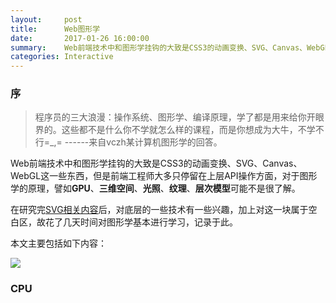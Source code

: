 ```yaml
---
layout:     post
title:      Web图形学
date:       2017-01-26 16:00:00
summary:    Web前端技术中和图形学挂钩的大致是CSS3的动画变换、SVG、Canvas、WebGL这一些东西，但是前端工程师大多只停留在上层API操作方面，对于图形学的原理，譬如GPU、三维空间、光照、纹理、层次模型可能不是很了解。在研究完SVG相关内容后，对底层的一些技术有一些兴趣，加上对这一块属于空白区，故花了几天时间对图形学基本进行学习，记录于此 ...
categories: Interactive
---
```


### 序
> 程序员的三大浪漫：操作系统、图形学、编译原理，学了都是用来给你开眼界的。这些都不是什么你不学就怎么样的课程，而是你想成为大牛，不学不行=\_,= ------来自vczh某计算机图形学的回答。

Web前端技术中和图形学挂钩的大致是CSS3的动画变换、SVG、Canvas、WebGL这一些东西，但是前端工程师大多只停留在上层API操作方面，对于图形学的原理，譬如**GPU**、**三维空间**、**光照**、**纹理**、**层次模型**可能不是很了解。

在研究完[SVG相关内容](http://tw93.github.io/2017-01-26/SVG.html)后，对底层的一些技术有一些兴趣，加上对这一块属于空白区，故花了几天时间对图形学基本进行学习，记录于此。

本文主要包括如下内容：

 ![](http://7vihmc.com1.z0.glb.clouddn.com/Web%E5%9B%BE%E5%BD%A2%E5%AD%A6.png-tw93)
 
 ### CPU
